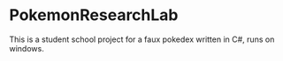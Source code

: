 # PokemonResearchLab

This is a student school project for a faux pokedex written in C#, runs on windows.
